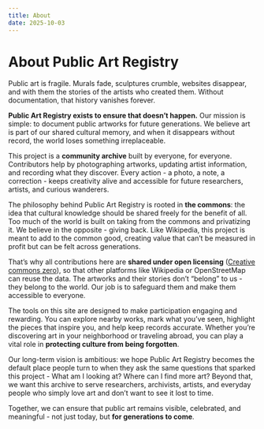 ```yaml
---
title: About
date: 2025-10-03
---
```


# About Public Art Registry

Public art is fragile. Murals fade, sculptures crumble, websites disappear, and with them the stories of the artists who created them. Without documentation, that history vanishes forever.

**Public Art Registry exists to ensure that doesn’t happen.** Our mission is simple: to document public artworks for future generations. We believe art is part of our shared cultural memory, and when it disappears without record, the world loses something irreplaceable.

This project is a **community archive** built by everyone, for everyone. Contributors help by photographing artworks, updating artist information, and recording what they discover. Every action - a photo, a note, a correction - keeps creativity alive and accessible for future researchers, artists, and curious wanderers.

The philosophy behind Public Art Registry is rooted in **the commons**: the idea that cultural knowledge should be shared freely for the benefit of all. Too much of the world is built on taking from the commons and privatizing it. We believe in the opposite - giving back. Like Wikipedia, this project is meant to add to the common good, creating value that can’t be measured in profit but can be felt across generations.

That’s why all contributions here are **shared under open licensing** ([Creative commons zero](https://creativecommons.org/public-domain/cc0/)), so that other platforms like Wikipedia or OpenStreetMap can reuse the data. The artworks and their stories don’t “belong” to us - they belong to the world. Our job is to safeguard them and make them accessible to everyone.

The tools on this site are designed to make participation engaging and rewarding. You can explore nearby works, mark what you’ve seen, highlight the pieces that inspire you, and help keep records accurate. Whether you’re discovering art in your neighborhood or traveling abroad, you can play a vital role in **protecting culture from being forgotten**.

Our long-term vision is ambitious: we hope Public Art Registry becomes the default place people turn to when they ask the same questions that sparked this project - What am I looking at? Where can I find more art? Beyond that, we want this archive to serve researchers, archivists, artists, and everyday people who simply love art and don’t want to see it lost to time.

Together, we can ensure that public art remains visible, celebrated, and meaningful - not just today, but **for generations to come**.

